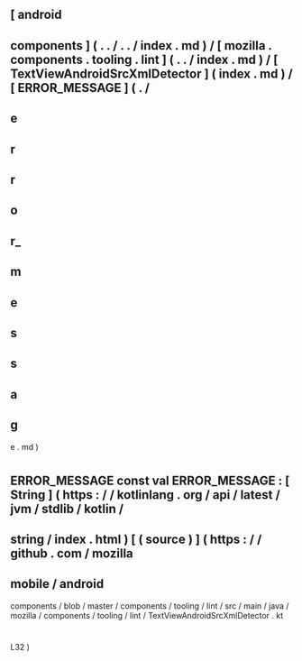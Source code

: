 [
android
-
components
]
(
.
.
/
.
.
/
index
.
md
)
/
[
mozilla
.
components
.
tooling
.
lint
]
(
.
.
/
index
.
md
)
/
[
TextViewAndroidSrcXmlDetector
]
(
index
.
md
)
/
[
ERROR_MESSAGE
]
(
.
/
-
e
-
r
-
r
-
o
-
r_
-
m
-
e
-
s
-
s
-
a
-
g
-
e
.
md
)
#
ERROR_MESSAGE
const
val
ERROR_MESSAGE
:
[
String
]
(
https
:
/
/
kotlinlang
.
org
/
api
/
latest
/
jvm
/
stdlib
/
kotlin
/
-
string
/
index
.
html
)
[
(
source
)
]
(
https
:
/
/
github
.
com
/
mozilla
-
mobile
/
android
-
components
/
blob
/
master
/
components
/
tooling
/
lint
/
src
/
main
/
java
/
mozilla
/
components
/
tooling
/
lint
/
TextViewAndroidSrcXmlDetector
.
kt
#
L32
)
